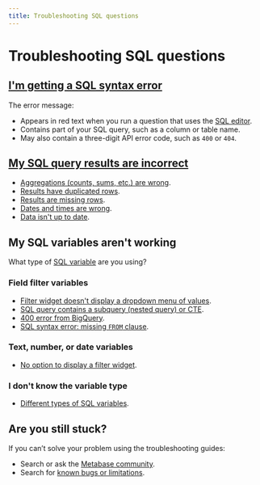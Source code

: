 ```yaml
---
title: Troubleshooting SQL questions
---
```


# Troubleshooting SQL questions

## [I'm getting a SQL syntax error][debugging-sql-syntax]

The error message:

- Appears in red text when you run a question that uses the [SQL editor][sql-editor].
- Contains part of your SQL query, such as a column or table name.
- May also contain a three-digit API error code, such as `400` or `404`.

## [My SQL query results are incorrect][debugging-sql-logic]

- [Aggregations (counts, sums, etc.) are wrong][debugging-aggregations].
- [Results have duplicated rows][debugging-duplicated-data].
- [Results are missing rows][debugging-missing-data].
- [Dates and times are wrong][troubleshooting-datetimes].
- [Data isn't up to date][troubleshooting-database-syncs].

## My SQL variables aren't working

What type of [SQL variable][sql-variable-def] are you using?

### Field filter variables

- [Filter widget doesn't display a dropdown menu of values](./filters.html#are-you-seeing-a-different-kind-of-input-widget-than-you-expected).
- [SQL query contains a subquery (nested query) or CTE](../questions/native-editor/sql-parameters.md#field-filters-dont-work-with-table-aliases).
- [400 error from BigQuery](../questions/native-editor/sql-parameters.md#some-databases-require-the-schema-in-the-from-clause).
- [SQL syntax error: missing `FROM` clause](../questions/native-editor/writing-sql.md#how-metabase-executes-sql-variables).

### Text, number, or date variables

- [No option to display a filter widget](../questions/native-editor/sql-parameters.md#field-filter-compatible-types).

### I don't know the variable type

- [Different types of SQL variables][sql-variable-type].

## Are you still stuck?

If you can’t solve your problem using the troubleshooting guides:

- Search or ask the [Metabase community][discourse].
- Search for [known bugs or limitations][known-issues].

[debugging-aggregations]: /learn/debugging-sql/sql-logic.html#aggregated-results-counts-sums-etc-are-wrong
[debugging-duplicated-data]: /learn/debugging-sql/sql-logic-duplicated-data.html
[debugging-missing-data]: /learn/debugging-sql/sql-logic-missing-data.html
[debugging-sql-logic]: /learn/debugging-sql/sql-logic.html
[debugging-sql-syntax]: /learn/debugging-sql/sql-syntax.html
[discourse]: https://discourse.metabase.com/
[known-issues]: ./known-issues.html
[sql-editor]: /glossary/native_query_editor.html
[sql-variable-def]: /glossary/variable.html#example-variable-in-metabase
[sql-variable-type]: /learn/sql-questions/sql-variables.html#the-different-types-of-variables-available-for-native-sql-queries
[troubleshooting-database-syncs]: ./sync-fingerprint-scan.html
[troubleshooting-datetimes]: ./timezones.html
